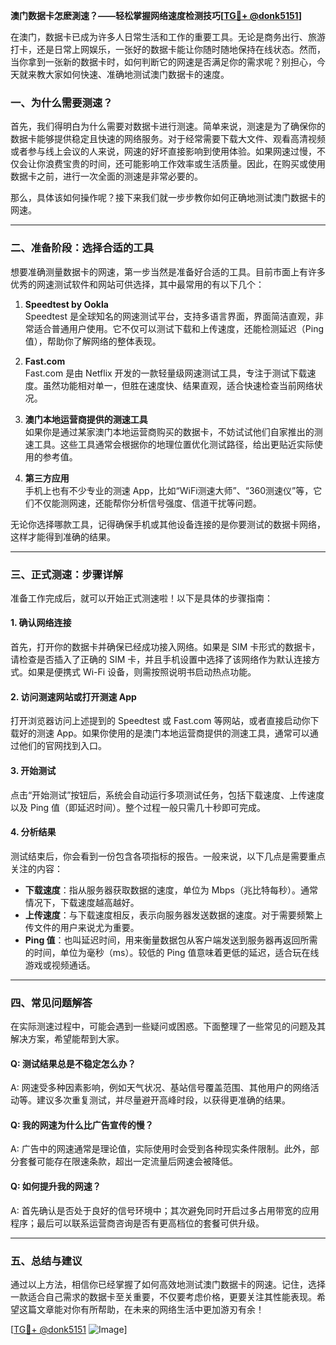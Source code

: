 **澳门数据卡怎麽測速？——轻松掌握网络速度检测技巧[[TG💪+ @donk5151](https://t.me/s/donk5151)]**

在澳门，数据卡已成为许多人日常生活和工作的重要工具。无论是商务出行、旅游打卡，还是日常上网娱乐，一张好的数据卡能让你随时随地保持在线状态。然而，当你拿到一张新的数据卡时，如何判断它的网速是否满足你的需求呢？别担心，今天就来教大家如何快速、准确地测试澳门数据卡的速度。

### 一、为什么需要测速？

首先，我们得明白为什么需要对数据卡进行测速。简单来说，测速是为了确保你的数据卡能够提供稳定且快速的网络服务。对于经常需要下载大文件、观看高清视频或者参与线上会议的人来说，网速的好坏直接影响到使用体验。如果网速过慢，不仅会让你浪费宝贵的时间，还可能影响工作效率或生活质量。因此，在购买或使用数据卡之前，进行一次全面的测速是非常必要的。

那么，具体该如何操作呢？接下来我们就一步步教你如何正确地测试澳门数据卡的网速。

---

### 二、准备阶段：选择合适的工具

想要准确测量数据卡的网速，第一步当然是准备好合适的工具。目前市面上有许多优秀的网速测试软件和网站可供选择，其中最常用的有以下几个：

1. **Speedtest by Ookla**  
   Speedtest 是全球知名的网速测试平台，支持多语言界面，界面简洁直观，非常适合普通用户使用。它不仅可以测试下载和上传速度，还能检测延迟（Ping值），帮助你了解网络的整体表现。

2. **Fast.com**  
   Fast.com 是由 Netflix 开发的一款轻量级网速测试工具，专注于测试下载速度。虽然功能相对单一，但胜在速度快、结果直观，适合快速检查当前网络状况。

3. **澳门本地运营商提供的测速工具**  
   如果你是通过某家澳门本地运营商购买的数据卡，不妨试试他们自家推出的测速工具。这些工具通常会根据你的地理位置优化测试路径，给出更贴近实际使用的参考值。

4. **第三方应用**  
   手机上也有不少专业的测速 App，比如“WiFi测速大师”、“360测速仪”等，它们不仅能测网速，还能帮你分析信号强度、信道干扰等问题。

无论你选择哪款工具，记得确保手机或其他设备连接的是你要测试的数据卡网络，这样才能得到准确的结果。

---

### 三、正式测速：步骤详解

准备工作完成后，就可以开始正式测速啦！以下是具体的步骤指南：

#### 1. 确认网络连接
首先，打开你的数据卡并确保已经成功接入网络。如果是 SIM 卡形式的数据卡，请检查是否插入了正确的 SIM 卡，并且手机设置中选择了该网络作为默认连接方式。如果是便携式 Wi-Fi 设备，则需按照说明书启动热点功能。

#### 2. 访问测速网站或打开测速 App
打开浏览器访问上述提到的 Speedtest 或 Fast.com 等网站，或者直接启动你下载好的测速 App。如果你使用的是澳门本地运营商提供的测速工具，通常可以通过他们的官网找到入口。

#### 3. 开始测试
点击“开始测试”按钮后，系统会自动运行多项测试任务，包括下载速度、上传速度以及 Ping 值（即延迟时间）。整个过程一般只需几十秒即可完成。

#### 4. 分析结果
测试结束后，你会看到一份包含各项指标的报告。一般来说，以下几点是需要重点关注的内容：
- **下载速度**：指从服务器获取数据的速度，单位为 Mbps（兆比特每秒）。通常情况下，下载速度越高越好。
- **上传速度**：与下载速度相反，表示向服务器发送数据的速度。对于需要频繁上传文件的用户来说尤为重要。
- **Ping 值**：也叫延迟时间，用来衡量数据包从客户端发送到服务器再返回所需的时间，单位为毫秒（ms）。较低的 Ping 值意味着更低的延迟，适合玩在线游戏或视频通话。

---

### 四、常见问题解答

在实际测速过程中，可能会遇到一些疑问或困惑。下面整理了一些常见的问题及其解决方案，希望能帮到大家。

#### Q: 测试结果总是不稳定怎么办？
A: 网速受多种因素影响，例如天气状况、基站信号覆盖范围、其他用户的网络活动等。建议多次重复测试，并尽量避开高峰时段，以获得更准确的结果。

#### Q: 我的网速为什么比广告宣传的慢？
A: 广告中的网速通常是理论值，实际使用时会受到各种现实条件限制。此外，部分套餐可能存在限速条款，超出一定流量后网速会被降低。

#### Q: 如何提升我的网速？
A: 首先确认是否处于良好的信号环境中；其次避免同时开启过多占用带宽的应用程序；最后可以联系运营商咨询是否有更高档位的套餐可供升级。

---

### 五、总结与建议

通过以上方法，相信你已经掌握了如何高效地测试澳门数据卡的网速。记住，选择一款适合自己需求的数据卡至关重要，不仅要考虑价格，更要关注其性能表现。希望这篇文章能对你有所帮助，在未来的网络生活中更加游刃有余！

[[TG💪+ @donk5151](https://t.me/s/donk5151) ![Image](https://i.postimg.cc/rwNCRYN7/Snipaste-2025-04-30-17-27-05.png)]